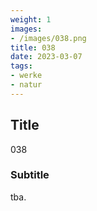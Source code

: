 ```yaml
---
weight: 1
images:
- /images/038.png
title: 038
date: 2023-03-07
tags:
- werke
- natur
---
```


## Title
038

### Subtitle
tba.